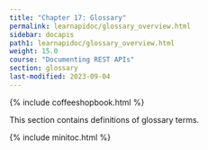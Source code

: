```yaml
---
title: "Chapter 17: Glossary"
permalink: learnapidoc/glossary_overview.html
sidebar: docapis
path1: learnapidoc/glossary_overview.html
weight: 15.0
course: "Documenting REST APIs"
section: glossary
last-modified: 2023-09-04
---
```


{% include coffeeshopbook.html %}

This section contains definitions of glossary terms.

{% include minitoc.html %}